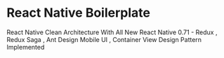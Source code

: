 # React Native Boilerplate
React Native Clean Architecture With All New React Native 0.71 - Redux , Redux Saga , Ant Design Mobile UI , Container View Design Pattern Implemented
